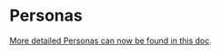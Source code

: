 # Personas

[More detailed Personas can now be found in this doc](https://docs.google.com/presentation/d/117nK0gAv597tsSOTHy6mqkrj-UM8bXyHrZCFsk8TKqo/).

